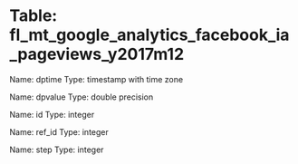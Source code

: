 Table: fl_mt_google_analytics_facebook_ia_pageviews_y2017m12
============================================================

Name: dptime
Type: timestamp with time zone

Name: dpvalue
Type: double precision

Name: id
Type: integer

Name: ref_id
Type: integer

Name: step
Type: integer

